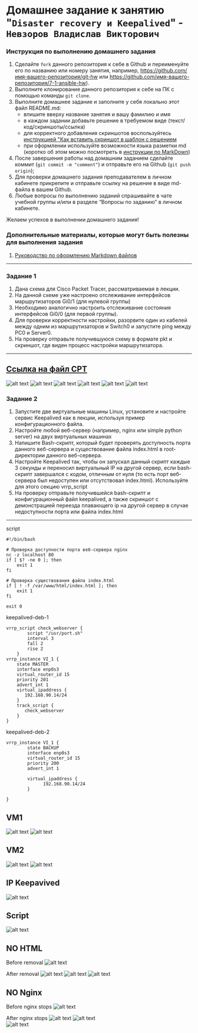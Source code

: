# Домашнее задание к занятию "`Disaster recovery и Keepalived`" - `Невзоров Владислав Викторович`


### Инструкция по выполнению домашнего задания

   1. Сделайте `fork` данного репозитория к себе в Github и переименуйте его по названию или номеру занятия, например, https://github.com/имя-вашего-репозитория/git-hw или  https://github.com/имя-вашего-репозитория/7-1-ansible-hw).
   2. Выполните клонирование данного репозитория к себе на ПК с помощью команды `git clone`.
   3. Выполните домашнее задание и заполните у себя локально этот файл README.md:
      - впишите вверху название занятия и вашу фамилию и имя
      - в каждом задании добавьте решение в требуемом виде (текст/код/скриншоты/ссылка)
      - для корректного добавления скриншотов воспользуйтесь [инструкцией "Как вставить скриншот в шаблон с решением](https://github.com/netology-code/sys-pattern-homework/blob/main/screen-instruction.md)
      - при оформлении используйте возможности языка разметки md (коротко об этом можно посмотреть в [инструкции  по MarkDown](https://github.com/netology-code/sys-pattern-homework/blob/main/md-instruction.md))
   4. После завершения работы над домашним заданием сделайте коммит (`git commit -m "comment"`) и отправьте его на Github (`git push origin`);
   5. Для проверки домашнего задания преподавателем в личном кабинете прикрепите и отправьте ссылку на решение в виде md-файла в вашем Github.
   6. Любые вопросы по выполнению заданий спрашивайте в чате учебной группы и/или в разделе “Вопросы по заданию” в личном кабинете.
   
Желаем успехов в выполнении домашнего задания!
   
### Дополнительные материалы, которые могут быть полезны для выполнения задания

1. [Руководство по оформлению Markdown файлов](https://gist.github.com/Jekins/2bf2d0638163f1294637#Code)

---

### Задание 1

1. Дана схема для Cisco Packet Tracer, рассматриваемая в лекции.
2. На данной схеме уже настроено отслеживание интерфейсов маршрутизаторов Gi0/1 (для нулевой группы)
3. Необходимо аналогично настроить отслеживание состояния интерфейсов Gi0/0 (для первой группы).
4. Для проверки корректности настройки, разорвите один из кабелей между одним из маршрутизаторов и Switch0 и запустите ping между PC0 и Server0.
5. На проверку отправьте получившуюся схему в формате pkt и скриншот, где виден процесс настройки маршрутизатора.

---
[Ссылка на файл CPT](https://drive.google.com/file/d/1dyozJ6ognU81kKghTuAB4xoyVVtKzMyu/view?usp=sharing) 
---
![alt text](https://github.com/VN351/sys-pattern-homework/raw/main/img/cisco-settings.png)
![alt text](https://github.com/VN351/sys-pattern-homework/raw/main/img/cisco-1.png)
![alt text](https://github.com/VN351/sys-pattern-homework/raw/main/img/cisco-2.png) 
![alt text](https://github.com/VN351/sys-pattern-homework/raw/main/img/cisco-3.png) 
![alt text](https://github.com/VN351/sys-pattern-homework/raw/main/img/cisco-4.png) 
![alt text](https://github.com/VN351/sys-pattern-homework/raw/main/img/cisco-4.png) 


### Задание 2

1. Запустите две виртуальные машины Linux, установите и настройте сервис Keepalived как в лекции, используя пример конфигурационного файла.
2. Настройте любой веб-сервер (например, nginx или simple python server) на двух виртуальных машинах
3. Напишите Bash-скрипт, который будет проверять доступность порта данного веб-сервера и существование файла index.html в root-директории данного веб-сервера.
4. Настройте Keepalived так, чтобы он запускал данный скрипт каждые 3 секунды и переносил виртуальный IP на другой сервер, если bash-скрипт завершался с кодом, отличным от нуля (то есть порт веб-сервера был недоступен или отсутствовал index.html). Используйте для этого секцию vrrp_script
5. На проверку отправьте получившейся bash-скрипт и конфигурационный файл keepalived, а также скриншот с демонстрацией переезда плавающего ip на другой сервер в случае недоступности порта или файла index.html

---
script
```
#!/bin/bash

# Проверка доступности порта веб-сервера nginx
nc -z localhost 80
if [ $? -ne 0 ]; then
    exit 1
fi

# Проверка существования файла index.html
if [ ! -f /var/www/html/index.html ]; then
    exit 1
fi

exit 0
```
keepalived-deb-1
```
vrrp_script check_webserver {
        script "/usr/port.sh"
        interval 3
        fall 2
        rise 2
    }
vrrp_instance VI_1 {
    state MASTER
    interface enp0s3
    virtual_router_id 15
    priority 201
    advert_int 1
    virtual_ipaddress {
       192.168.90.14/24
    }
    track_script {
       check_webserver
    }
}

```
keepalived-deb-2
```
vrrp_instance VI_1 {
        state BACKUP
        interface enp0s3
        virtual_router_id 15
        priority 200
        advert_int 1

        virtual_ipaddress {
              192.168.90.14/24
        }

}

```

VM1
---
![alt text](https://github.com/VN351/sys-pattern-homework/raw/main/img/keepalived-settings-deb1.png)
![alt text](https://github.com/VN351/sys-pattern-homework/raw/main/img/keepalived-site-deb1.png) 

VM2
---
![alt text](https://github.com/VN351/sys-pattern-homework/raw/main/img/keepalived-settings-deb2.png)
![alt text](https://github.com/VN351/sys-pattern-homework/raw/main/img/keepalived-site-deb2.png) 

IP Keepavived
---
![alt text](https://github.com/VN351/sys-pattern-homework/raw/main/img/keepalived-site.png) 

Script
---
![alt text](https://github.com/VN351/sys-pattern-homework/raw/main/img/keepalived-script.png) 

NO HTML
---
Before removal
![alt text](https://github.com/VN351/sys-pattern-homework/raw/main/img/keepalived-before-removal-html.png)

After removal
![alt text](https://github.com/VN351/sys-pattern-homework/raw/main/img/keepalived-after-removal-html.png)
![alt text](https://github.com/VN351/sys-pattern-homework/raw/main/img/keepalived-after-removal-html-deb-2.png) 
![alt text](https://github.com/VN351/sys-pattern-homework/raw/main/img/keepalived-site-no-html.png)

NO Nginx
---
Before nginx stops
![alt text](https://github.com/VN351/sys-pattern-homework/raw/main/img/keepalived-before-nginx-stops.png) 

After nginx stops
![alt text](https://github.com/VN351/sys-pattern-homework/raw/main/img/keepalived-after-nginx-stops.png)
![alt text](https://github.com/VN351/sys-pattern-homework/raw/main/img/keepalived-after-nginx-stops-deb2.png)  
![alt text](https://github.com/VN351/sys-pattern-homework/raw/main/img/keepalived-site-stop-nginx.png) 
